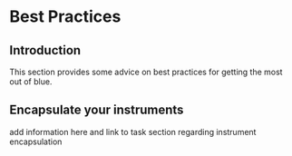 # Best Practices

## Introduction

This section provides some advice on best practices for getting the most
out of blue.

## Encapsulate your instruments

add information here and link to task section regarding instrument
encapsulation
